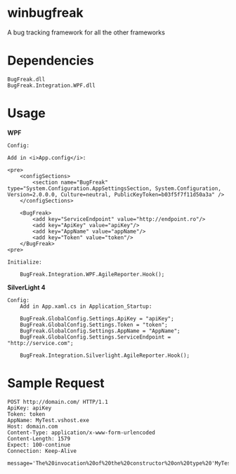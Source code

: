 winbugfreak
===========

A bug tracking framework for all the other frameworks

Dependencies
============

	BugFreak.dll
	BugFreak.Integration.WPF.dll

Usage
=====

<b>WPF</b>

	Config:
	
	Add in <i>App.config</i>:

	<pre>
		<configSections>
			<section name="BugFreak" type="System.Configuration.AppSettingsSection, System.Configuration, Version=2.0.0.0, Culture=neutral, PublicKeyToken=b03f5f7f11d50a3a" />
		</configSections>

		<BugFreak>
			<add key="ServiceEndpoint" value="http://endpoint.ro"/>
			<add key="ApiKey" value="apiKey"/>
			<add key="AppName" value="appName"/>
			<add key="Token" value="token"/>
		</BugFreak>
	<pre>

	Initialize:

		BugFreak.Integration.WPF.AgileReporter.Hook();
			

<b>SilverLight 4</b>
	
	Config:
		Add in App.xaml.cs in Application_Startup:
		
		BugFreak.GlobalConfig.Settings.ApiKey = "apiKey";
		BugFreak.GlobalConfig.Settings.Token = "token";
		BugFreak.GlobalConfig.Settings.AppName = "AppName";
		BugFreak.GlobalConfig.Settings.ServiceEndpoint = "http://service.com";
		
		BugFreak.Integration.Silverlight.AgileReporter.Hook();
		
			
Sample Request
==============

	POST http://domain.com/ HTTP/1.1
    ApiKey: apiKey
	Token: token
	AppName: MyTest.vshost.exe
	Host: domain.com
	Content-Type: application/x-www-form-urlencoded
	Content-Length: 1579
	Expect: 100-continue
	Connection: Keep-Alive
	
	message='The%20invocation%20of%20the%20constructor%20on%20type%20'MyTest.MainWindow'%20that%20matches%20the%20specified%20binding%20constraints%20threw%20an%20exception.'%20Line%20number%20'3'%20and%20line%20position%20'9'.&source=PresentationFramework&stackTrace=%20%20%20at%20System.Windows.Markup.WpfXamlLoader.Load(XamlReader%20xamlReader%2C%20IXamlObjectWriterFactory%20writerFactory%2C%20Boolean%20skipJournaledProperties%2C%20Object%20rootObject%2C%20XamlObjectWriterSettings%20settings%2C%20Uri%20baseUri)%0D%0A%20%20%20at%20System.Windows.Markup.WpfXamlLoader.LoadBaml(XamlReader%20xamlReader%2C%20Boolean%20skipJournaledProperties%2C%20Object%20rootObject%2C%20XamlAccessLevel%20accessLevel%2C%20Uri%20baseUri)%0D%0A%20%20%20at%20System.Windows.Markup.XamlReader.LoadBaml(Stream%20stream%2C%20ParserContext%20parserContext%2C%20Object%20parent%2C%20Boolean%20closeStream)%0D%0A%20%20%20at%20System.Windows.Application.LoadBamlStreamWithSyncInfo(Stream%20stream%2C%20ParserContext%20pc)%0D%0A%20%20%20at%20System.Windows.Application.LoadComponent(Uri%20resourceLocator%2C%20Boolean%20bSkipJournaledProperties)%0D%0A%20%20%20at%20System.Windows.Application.DoStartup()%0D%0A%20%20%20at%20System.Windows.Application.%3C.ctor%3Eb__1(Object%20unused)%0D%0A%20%20%20at%20System.Windows.Threading.ExceptionWrapper.InternalRealCall(Delegate%20callback%2C%20Object%20args%2C%20Int32%20numArgs)%0D%0A%20%20%20at%20MS.Internal.Threading.ExceptionFilterHelper.TryCatchWhen(Object%20source%2C%20Delegate%20method%2C%20Object%20args%2C%20Int32%20numArgs%2C%20Delegate%20catchHandler)
